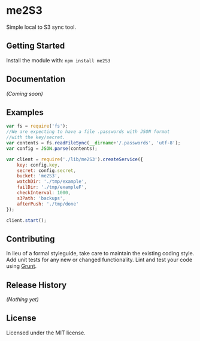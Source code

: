 # me2S3

Simple local to S3 sync tool.

## Getting Started
Install the module with: `npm install me2S3`

## Documentation
_(Coming soon)_

## Examples
```javascript
var fs = require('fs');
//We are expecting to have a file .passwords with JSON format
//with the key/secret.
var contents = fs.readFileSync(__dirname+'/.passwords', 'utf-8');
var config = JSON.parse(contents);

var client = require('./lib/me2S3').createService({
	key: config.key,
	secret: config.secret,
	bucket: 'me2S3',
	watchDir: './tmp/example',
	failDir: './tmp/exampleF',
	checkInterval: 1000,
	s3Path: 'backups',
	afterPush: './tmp/done'
});

client.start();
```

## Contributing
In lieu of a formal styleguide, take care to maintain the existing coding style. Add unit tests for any new or changed functionality. Lint and test your code using [Grunt](http://gruntjs.com/).

## Release History
_(Nothing yet)_

## License
Licensed under the MIT license.
